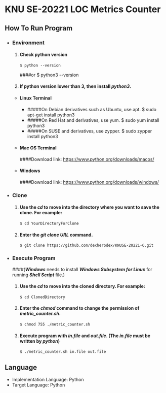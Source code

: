 KNU SE-20221 LOC Metrics Counter
==================================

How To Run Program
---------------------
* ### Environment
   1. #### Check python version
          $ python --version
         ####or
          $ python3 --version
   2. #### If python version lower than 3, then install ***python3***.
  + #### Linux Terminal
     + #####On Debian derivatives such as Ubuntu, use apt.
           $ sudo apt-get install python3
     + #####On Red Hat and derivatives, use yum.
           $ sudo yum install python3
     + #####On SUSE and derivatives, use zypper.
           $ sudo zypper install python3
  + #### Mac OS Terminal
     ####Download link: https://www.python.org/downloads/macos/
  + #### Windows
     ####Download link: https://www.python.org/downloads/windows/
* ### Clone
    1. #### Use the ***cd*** to move into the directory where you want to save the clone. For example:
           $ cd YourDirectoryForClone
    2. #### Enter the ***git clone URL*** command.
           $ git clone https://github.com/dexherodex/KNUSE-20221-6.git

* ### Execute Program
     ####(***Windows*** needs to install ***Windows Subsystem for Linux*** for running ***Shell Script*** file.)
    1. #### Use the ***cd*** to move into the cloned directory. For example:
           $ cd ClonedDirectory
    2. #### Enter the ***chmod*** command to change the permission of ***metric_counter.sh***.
           $ chmod 755 ./metric_counter.sh
    3. #### Execute program with ***in.file*** and ***out.file***. (The ***in.file*** must be written by ***python***)
           $ ./metric_counter.sh in.file out.file

Language
--------
+ Implementation Language: Python
+ Target Language:   Python
